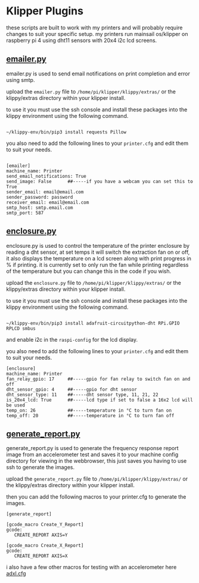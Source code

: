 # Klipper Plugins

these scripts are built to work with my printers and will probably require changes to suit your specific setup.
my printers run mainsail os/klipper on raspberry pi 4 using dht11 sensors with 20x4 i2c lcd screens.






## <a href=https://github.com/stooged/Klipper-Plugins/blob/main/emailer.py>emailer.py</a>

emailer.py is used to send email notifications on print completion and error using smtp.

upload the `emailer.py` file to `/home/pi/klipper/klippy/extras/` or the klippy/extras directory within your klipper install.


to use it you must use the ssh console and install these packages into the klippy environment using the following command.

```

~/klippy-env/bin/pip3 install requests Pillow

```

you also need to add the following lines to your `printer.cfg` and edit them to suit your needs.


```

[emailer]
machine_name: Printer
send_email_notifications: True
send_image: False      ##-----if you have a webcam you can set this to True
sender_email: email@email.com
sender_password: password
receiver_email: email@email.com
smtp_host: smtp.email.com
smtp_port: 587

```






## <a href=https://github.com/stooged/Klipper-Plugins/blob/main/enclosure.py>enclosure.py</a>


enclosure.py is used to control the temperature of the printer enclosure by reading a dht sensor, at set temps it will switch the extraction fan on or off,
it also displays the temperature on a lcd screen along with print progress in % if printing.
it is currently set to only run the fan while printing regardless of the temperature but you can change this in the code if you wish.


upload the `enclosure.py` file to `/home/pi/klipper/klippy/extras/` or the klippy/extras directory within your klipper install.


to use it you must use the ssh console and install these packages into the klippy environment using the following command.


```

~/klippy-env/bin/pip3 install adafruit-circuitpython-dht RPi.GPIO RPLCD smbus

```

and enable i2c in the `raspi-config` for the lcd display.



you also need to add the following lines to your `printer.cfg` and edit them to suit your needs.


```
[enclosure]
machine_name: Printer   
fan_relay_gpio: 17     ##-----gpio for fan relay to switch fan on and off
dht_sensor_gpio: 4     ##-----gpio for dht sensor
dht_sensor_type: 11    ##-----dht sensor type, 11, 21, 22
is_20x4_lcd: True      ##-----lcd type if set to false a 16x2 lcd will be used
temp_on: 26            ##-----temperature in °C to turn fan on
temp_off: 20           ##-----temperature in °C to turn fan off

```





## <a href=https://github.com/stooged/Klipper-Plugins/blob/main/generate_report.py>generate_report.py</a>

generate_report.py is used to generate the frequency response report image from an accelerometer test and saves it to your machine config directory 
for viewing in the webbrowser, this just saves you having to use ssh to generate the images. 

upload the `generate_report.py` file to `/home/pi/klipper/klippy/extras/` or the klippy/extras directory within your klipper install.

then you can add the following macros to your printer.cfg to generate the images.


```
[generate_report]

[gcode_macro Create_Y_Report]
gcode:
   CREATE_REPORT AXIS=Y

[gcode_macro Create_X_Report]
gcode:
   CREATE_REPORT AXIS=X

```

i also have a few other macros for testing with an accelerometer here <a href=https://github.com/stooged/Config-For-Klipper/blob/main/adxl.cfg>adxl.cfg</a>